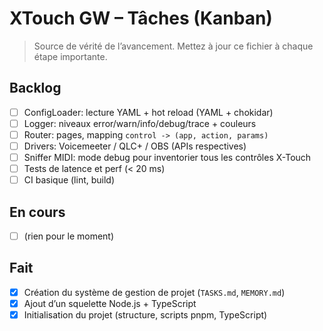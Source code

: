 # XTouch GW – Tâches (Kanban)

> Source de vérité de l’avancement. Mettez à jour ce fichier à chaque étape importante.

## Backlog
- [ ] ConfigLoader: lecture YAML + hot reload (YAML + chokidar)
- [ ] Logger: niveaux error/warn/info/debug/trace + couleurs
- [ ] Router: pages, mapping `control -> (app, action, params)`
- [ ] Drivers: Voicemeeter / QLC+ / OBS (APIs respectives)
- [ ] Sniffer MIDI: mode debug pour inventorier tous les contrôles X-Touch
- [ ] Tests de latence et perf (< 20 ms)
- [ ] CI basique (lint, build)

## En cours
- [ ] (rien pour le moment)

## Fait
- [x] Création du système de gestion de projet (`TASKS.md`, `MEMORY.md`)
- [x] Ajout d’un squelette Node.js + TypeScript
- [x] Initialisation du projet (structure, scripts pnpm, TypeScript) 